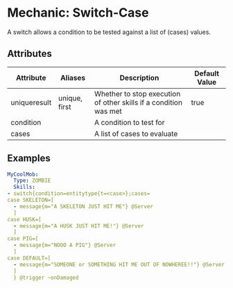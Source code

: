 Mechanic: Switch-Case
==================

A switch allows a condition to be tested against a list of (cases) values.

Attributes
----------

| Attribute| Aliases   | Description | Default Value |
|--------------|---------------|------------------------------------------------------------------|---------------|
| uniqueresult | unique, first | Whether to stop execution of other skills if a condition was met | true  |
| condition|   | A condition to test for |   |
| cases|   | A list of cases to evaluate |   |


Examples
--------
```yml
MyCoolMob:
  Type: ZOMBIE
  Skills:
- switch{condition=entitytype{t=<case>};cases=
case SKELETON=[
  - message{m="A SKELETON JUST HIT ME"} @Server
  ]
case HUSK=[
  - message{m="A HUSK JUST HIT ME!"} @Server
  ]
case PIG=[
  - message{m="NOOO A PIG"} @Server
  ]
case DEFAULT=[
  - message{m="SOMEONE or SOMETHING HIT ME OUT OF NOWHEREE!!"} @Server
  ]
  } @trigger ~onDamaged
```